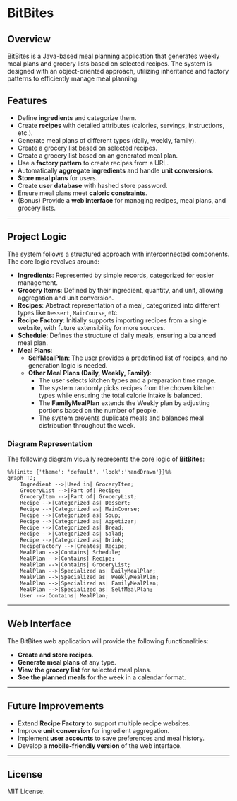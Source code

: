 # BitBites

## Overview

BitBites is a Java-based meal planning application that generates weekly meal plans and grocery lists based on selected recipes. The system is designed with an object-oriented approach, utilizing inheritance and factory patterns to efficiently manage meal planning.

## Features

- Define **ingredients** and categorize them.
- Create **recipes** with detailed attributes (calories, servings, instructions, etc.).
- Generate meal plans of different types (daily, weekly, family).
- Create a grocery list based on selected recipes.
- Create a grocery list based on an generated meal plan.
- Use a **factory pattern** to create recipes from a URL.
- Automatically **aggregate ingredients** and handle **unit conversions**.
- **Store meal plans** for users.
- Create **user database** with hashed store password.
- Ensure meal plans meet **caloric constraints**.
- (Bonus) Provide a **web interface** for managing recipes, meal plans, and grocery lists.

---

## Project Logic

The system follows a structured approach with interconnected components. The core logic revolves around:

- **Ingredients**: Represented by simple records, categorized for easier management.
- **Grocery Items**: Defined by their ingredient, quantity, and unit, allowing aggregation and unit conversion.
- **Recipes**: Abstract representation of a meal, categorized into different types like `Dessert`, `MainCourse`, etc.
- **Recipe Factory**: Initially supports importing recipes from a single website, with future extensibility for more sources.
- **Schedule**: Defines the structure of daily meals, ensuring a balanced meal plan.
- **Meal Plans**:
    - **SelfMealPlan**: The user provides a predefined list of recipes, and no generation logic is needed.
    - **Other Meal Plans (Daily, Weekly, Family)**:
        - The user selects kitchen types and a preparation time range.
        - The system randomly picks recipes from the chosen kitchen types while ensuring the total calorie intake is balanced.
        - The **FamilyMealPlan** extends the Weekly plan by adjusting portions based on the number of people.
        - The system prevents duplicate meals and balances meal distribution throughout the week.

### Diagram Representation

The following diagram visually represents the core logic of **BitBites**:

```mermaid
%%{init: {'theme': 'default', 'look':'handDrawn'}}%%
graph TD;
    Ingredient -->|Used in| GroceryItem;
    GroceryList -->|Part of| Recipe;
    GroceryItem -->|Part of| GroceryList;
    Recipe -->|Categorized as| Dessert;
    Recipe -->|Categorized as| MainCourse;
    Recipe -->|Categorized as| Soup;
    Recipe -->|Categorized as| Appetizer;
    Recipe -->|Categorized as| Bread;
    Recipe -->|Categorized as| Salad;
    Recipe -->|Categorized as| Drink;
    RecipeFactory -->|Creates| Recipe;
    MealPlan -->|Contains| Schedule;
    MealPlan -->|Contains| Recipe;
    MealPlan -->|Contains| GroceryList;
    MealPlan -->|Specialized as| DailyMealPlan;
    MealPlan -->|Specialized as| WeeklyMealPlan;
    MealPlan -->|Specialized as| FamilyMealPlan;
    MealPlan -->|Specialized as| SelfMealPlan;
    User -->|Contains| MealPlan;
```

---

## Web Interface

The BitBites web application will provide the following functionalities:

- **Create and store recipes**.
- **Generate meal plans** of any type.
- **View the grocery list** for selected meal plans.
- **See the planned meals** for the week in a calendar format.

---

## Future Improvements

- Extend **Recipe Factory** to support multiple recipe websites.
- Improve **unit conversion** for ingredient aggregation.
- Implement **user accounts** to save preferences and meal history.
- Develop a **mobile-friendly version** of the web interface.

---

## License

MIT License.
